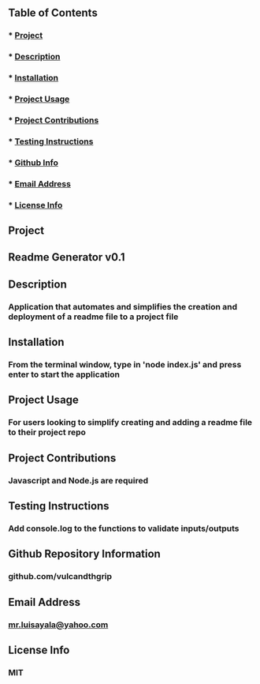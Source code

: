 

## Table of Contents
### * [Project](#Project)
### * [Description](#Description)
### * [Installation](#Installation)
### * [Project Usage](#ProjectUsage)
### * [Project Contributions](#ProjectContributions)
### * [Testing Instructions](#TestingInstructions)
### * [Github Info](#GithubAccount)
### * [Email Address](#EmailAddress)
### * [License Info](#License)



## Project 
## Readme Generator v0.1

## Description
### Application that automates and simplifies the creation and deployment of a readme file to a project file

## Installation
### From the terminal window, type in 'node index.js' and press enter to start the application

## Project Usage
### For users looking to simplify creating and adding a readme file to their project  repo

## Project Contributions
### Javascript and Node.js are required

## Testing Instructions
### Add console.log to the functions to validate inputs/outputs

## Github Repository Information
### github.com/vulcandthgrip

## Email Address
### mr.luisayala@yahoo.com

## License Info
### MIT